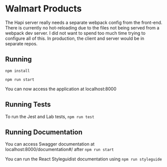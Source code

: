 # Walmart Products
The Hapi server really needs a separate webpack config from the front-end.
There is currently no hot-reloading due to the files not being served from a webpack dev server.
I did not want to spend too much time trying to configure all of this. 
In production, the client and server would be in separate repos.

## Running
`npm install`

`npm run start`

You can now access the application at localhost:8000

## Running Tests
To run the Jest and Lab tests, `npm run test`

## Running Documentation
You can access Swagger documentation at localhost:8000/documentation#/ after `npm run start`

You can run the React Styleguidist documentation using `npm run styleguide`
